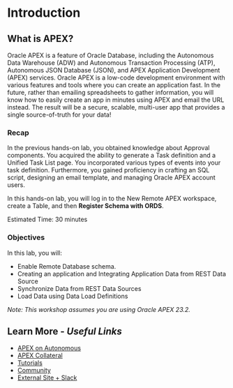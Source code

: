 # Introduction

## **What is APEX?**
Oracle APEX is a feature of Oracle Database, including the Autonomous Data Warehouse (ADW) and Autonomous Transaction Processing (ATP), Autonomous JSON Database (JSON), and APEX Application Development (APEX) services. Oracle APEX is a low-code development environment with various features and tools where you can create an application fast. In the future, rather than emailing spreadsheets to gather information, you will know how to easily create an app in minutes using APEX and email the URL instead. The result will be a secure, scalable, multi-user app that provides a single source-of-truth for your data!

### Recap
In the previous hands-on lab, you obtained knowledge about Approval components. You acquired the ability to generate a Task definition and a Unified Task List page. You incorporated various types of events into your task definition. Furthermore, you gained proficiency in crafting an SQL script, designing an email template, and managing Oracle APEX account users.

In this hands-on lab, you will log in to the New Remote APEX workspace, create a Table, and then **Register Schema with ORDS**.

Estimated Time: 30 minutes

### Objectives
In this lab, you will:
- Enable Remote Database schema.
- Creating an application and Integrating Application Data from REST Data Source
- Synchronize Data from REST Data Sources
- Load Data using Data Load Definitions

*Note: This workshop assumes you are using Oracle APEX 23.2.*

## Learn More - *Useful Links*
- [APEX on Autonomous](https://apex.oracle.com/autonomous)
- [APEX Collateral](https://www.oracle.com/database/technologies/appdev/apex/collateral.html)
- [Tutorials](https://apex.oracle.com/en/learn/tutorials)
- [Community](https://apex.oracle.com/community)
- [External Site + Slack](http://apex.world)
